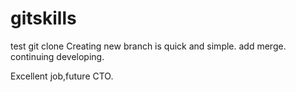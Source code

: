 # gitskills
test git clone
Creating new branch is quick and simple.
add merge.
continuing developing.

Excellent job,future CTO.
